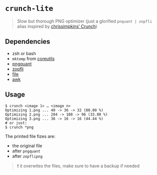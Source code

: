 # `crunch-lite`

> Slow but thorough PNG optimizer (just a glorified `pnquant | zopfli` alias inspired by [chrissimpkins’ Crunch](https://github.com/chrissimpkins/Crunch/))


## Dependencies

- zsh or bash
- `mktemp` from [coreutils](https://www.gnu.org/software/coreutils/coreutils.html)
- [pngquant](https://pngquant.org/)
- [zopfli](https://github.com/google/zopfli/)
- [file](https://www.darwinsys.com/file/)
- [awk](https://www.gnu.org/software/gawk/gawk.html)


## Usage

```
$ crunch <image 1> … <image n>
Optimizing 1.png ... 40 -> 36 -> 32 (80.00 %)
Optimizing 2.png ... 284 -> 108 -> 96 (33.80 %)
Optimizing 3.png ... 36 -> 16 -> 16 (44.44 %)
# or just:
$ crunch *png
```

The printed file fizes are:

- the original file
- after `pngquant`
- after `zopflipng`

> ❗ it overwites the files, make sure to have a backup if needed
